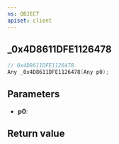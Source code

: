 ```yaml
---
ns: OBJECT
apiset: client
---
```

## _0x4D8611DFE1126478

```c
// 0x4D8611DFE1126478
Any _0x4D8611DFE1126478(Any p0);
```


## Parameters
* **p0**:

## Return value

